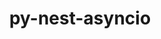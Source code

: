 ---
title: "py-nest-asyncio"
layout: cache
categories: [package, v0.18.0]
meta: {"versions": ["1.5.4"], "compilers": ["gcc@=7.5.0"], "oss": ["ubuntu18.04"], "platforms": ["linux"], "targets": ["x86_64"], "stacks": ["data-vis-sdk", "e4s", "root"], "num_specs": 3, "num_specs_by_stack": {"data-vis-sdk": 1, "root": 3, "e4s": 2}}
spec_details: [{"hash": "iqd7hep5nledzs4oc5lgf7pzfnmfztvr", "compiler": "gcc@=7.5.0", "versions": ["1.5.4"], "os": "ubuntu18.04", "platform": "linux", "target": "x86_64", "variants": [], "stacks": ["data-vis-sdk", "root"], "size": "-", "tarball": "https://binaries.spack.io/v0.18.0/build_cache/linux-ubuntu18.04-x86_64/gcc-7.5.0/py-nest-asyncio-1.5.4/linux-ubuntu18.04-x86_64-gcc-7.5.0-py-nest-asyncio-1.5.4-iqd7hep5nledzs4oc5lgf7pzfnmfztvr.spack"}, {"hash": "gt227zuyl35bgyqf45ebeqxwaarqzht3", "compiler": "gcc@=7.5.0", "versions": ["1.5.4"], "os": "ubuntu18.04", "platform": "linux", "target": "x86_64", "variants": [], "stacks": ["e4s", "root"], "size": "-", "tarball": "https://binaries.spack.io/v0.18.0/build_cache/linux-ubuntu18.04-x86_64/gcc-7.5.0/py-nest-asyncio-1.5.4/linux-ubuntu18.04-x86_64-gcc-7.5.0-py-nest-asyncio-1.5.4-gt227zuyl35bgyqf45ebeqxwaarqzht3.spack"}, {"hash": "ltsrnps2flmrtdtw3eb7r3lv2xnb6eua", "compiler": "gcc@=7.5.0", "versions": ["1.5.4"], "os": "ubuntu18.04", "platform": "linux", "target": "x86_64", "variants": [], "stacks": ["e4s", "root"], "size": "-", "tarball": "https://binaries.spack.io/v0.18.0/build_cache/linux-ubuntu18.04-x86_64/gcc-7.5.0/py-nest-asyncio-1.5.4/linux-ubuntu18.04-x86_64-gcc-7.5.0-py-nest-asyncio-1.5.4-ltsrnps2flmrtdtw3eb7r3lv2xnb6eua.spack"}]
---